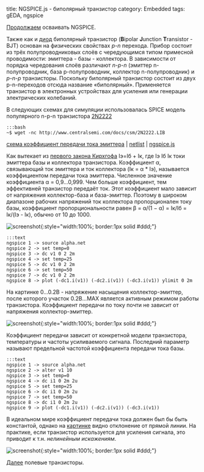 title: NGSPICE.js - биполярный транзистор
category: Embedded 
tags: gEDA, ngspice

[Продолжаем]({filename}../2016-10-28-ngspice-introduction/2016-10-28-ngspice-introduction.md) осваивать NGSPICE.

Также как и [диод]({filename}../2016-10-31-ngspice-diode/2016-10-31-ngspice-diode.md) биполярный транзистор (**B**ipolar **J**unction **T**ransistor - BJT)  основан на физических свойствах *p-n* перехода. Прибор состоит из трёх полупроводниковых слоёв с чередующимся типом примесной проводимости: эмиттера - базы - коллектора. В зависимости от порядка чередования слоёв различают *n-p-n* (эмиттер n-полупроводник, база p-полупроводник, коллектор n-полупроводник) и *p-n-p* транзисторы. Поскольку биполярный транзистор состоит из двух p-n-переходов отсюда название «биполярный». Применяется транзистор в электронных устройствах для усиления или генерации электрических колебаний.

В следующих схемах для симуляции использовалась SPICE модель популярного n-p-n транзистора [2N2222]({attach}2N2222.LIB)

    :::bash
    ~$ wget -nc http://www.centralsemi.com/docs/csm/2N2222.LIB

[схема коэффициент передачи тока эмиттера]({attach}alpha.sch) | [netlist]({attach}alpha.net) | [ngspice.js](https://ngspice.js.org/?gist=bb2492380d572bb61a545a6c474f3673)

Как вытекает из [первого закона Кирхгофа]({filename}../2016-10-28-ngspice-introduction/2016-10-28-ngspice-introduction.md) Iэ=Iб + Iк, где Iэ Iб Iк токи эмиттера базы и коллектора транзистора. Коэффициент α, связывающий ток эмиттера и ток коллектора (Iк = α * Iэ), называется коэффициентом передачи тока эмиттера. Численное значение коэффициента α = 0,9...0,999. Чем больше коэффициент, тем эффективней транзистор передаёт ток. Этот коэффициент мало зависит от напряжения коллектор-база и база-эмиттер. Поэтому в широком диапазоне рабочих напряжений ток коллектора пропорционален току базы, коэффициент пропорциональности равен β = α/(1 − α) = Iк/Iб = Iк/(Iэ - Iк), обычно от 10 до 1000.

![screenshot]({attach}show-img-alpha.png){:style="width:100%; border:1px solid #ddd;"}

    :::text
    ngspice 1 -> source alpha.net
    ngspice 2 -> set temp=0
    ngspice 3 -> dc v1 0 2 2m
    ngspice 4 -> set temp=25
    ngspice 5 -> dc v1 0 2 2m
    ngspice 6 -> set temp=50
    ngspice 7 -> dc v1 0 2 2m
    ngspice 8 -> plot (-dc1.i(v1)) (-dc2.i(v1)) (-dc3.i(v1)) ylimit 0 2m

На картинке 0...0.2В - напряжение насыщения коллектор-эмиттер, после которого участок 0.2В...MAX является активным режимом работы транзистора. Коэффициент передачи по току почти не зависит от напряжения коллектор-эмиттер.

![screenshot]({attach}alpha-canvas.png){:style="width:100%; border:1px solid #ddd;"}

Коэффициент передачи зависит от конкретной модели транзистора, температуры и частоты усиливаемого сигнала. Последний параметр называют предельной частотой коэффициента передачи тока базы.

    :::text
    ngspice 1 -> source alpha.net
    ngspice 2 -> alter v1 10
    ngspice 3 -> set temp=0
    ngspice 4 -> dc i1 0 2m 2u
    ngspice 5 -> set temp=25
    ngspice 6 -> dc i1 0 2m 2u
    ngspice 7 -> set temp=50
    ngspice 8 -> dc i1 0 2m 2u
    ngspice 9 -> plot (-dc1.i(v1)) (-dc2.i(v1)) (-dc3.i(v1))

В идеальном мире коэффициент передачи тока должен был бы быть константой, однако на [картинке](https://ngspice.js.org/?gist=9870d6a51429e0c4a779d228cc41dd62) видно отклонение от прямой линии. На практике, если транзистор используется для усиления сигнала, это приводит к т.н. *нелинейным искажениям*. 

![screenshot]({attach}alpha-i-canvas.png){:style="width:100%; border:1px solid #ddd;"}

[Далее]({filename}../2016-11-03-field-effect-transistor/2016-11-03-field-effect-transistor.md) полевые транзисторы.